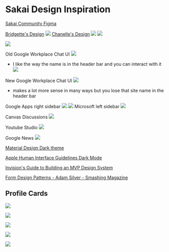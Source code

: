 # Sakai Design Inspiration

[Sakai Community Figma](https://www.figma.com/files/team/959143738433153746/Sakai?fuid=959143257870176544)

[Bridgette's Design](https://app.zeplin.io/project/5e908a151a7bbd1f8f652225/dashboard?sid=5ec6c9a20aa7f22abc82c3c9)
![](Screenshot%20from%202021-03-31%2010-44-28.png)
[Chanelle's Design](https://sakailms.invisionapp.com/)
![](Screenshot%20from%202021-03-31%2010-43-37.png)
![](chanelle-sakai-assignments.png)

![](sakai-lessons-ng.png)

Old Google Workplace Chat UI
![](Screenshot%20from%202021-03-31%2010-02-00.png)

- I like the way the name is in the header bar and you can interact with it
![](Screenshot%20from%202021-03-31%2010-27-48.png)

New Google Workplace Chat UI
![](Old%20and%20new%20Chat%20on%20the%20web.jpeg)

- makes a lot more sense in many ways but you lose that site name in the header bar

Google Apps right sidebar
![](Screenshot%20from%202021-03-31%2010-41-43.png)
![](Screenshot%20from%202021-03-31%2010-32-03.png)
Microsoft left sidebar
![](Outlook-for-the-web-new-sidebar.png)

Canvas Discussions
![](Screenshot%20from%202021-03-31%2010-45-58.png)

Youtube Studio
![](Screenshot_20210331_104808.png)

Google News
![](Screenshot_20210331_105030.png)

[Material Design Dark theme](https://material.io/design/color/dark-theme.html)

[Apple Human Interface Guidelines Dark Mode](https://developer.apple.com/design/human-interface-guidelines/macos/visual-design/dark-mode/)

[Invision's Guide to Building an MVP Design System](https://drive.google.com/file/d/1r1wRj6TcQFL5c37a6Tb0BQQ1kMN_5wJV/view?usp=sharing)

[Form Design Patterns - Adam Silver - Smashing Magazine](https://www.sitepoint.com/premium/books/form-design-patterns/read/1)

## Profile Cards

![](profilecard-github.png)

![](profilecard-google.png)

![](profilecard-outlook.png)

![](profilecard-reddit.png)

![](profilecard-slack.png)
